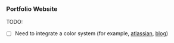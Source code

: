 ### Portfolio Website

TODO:
 - [ ] Need to integrate a color system (for example, [atlassian](https://atlassian.design/components/tokens/all-tokens), [blog](https://imperavi.com/blog/designing-semantic-colors-for-your-system/))
